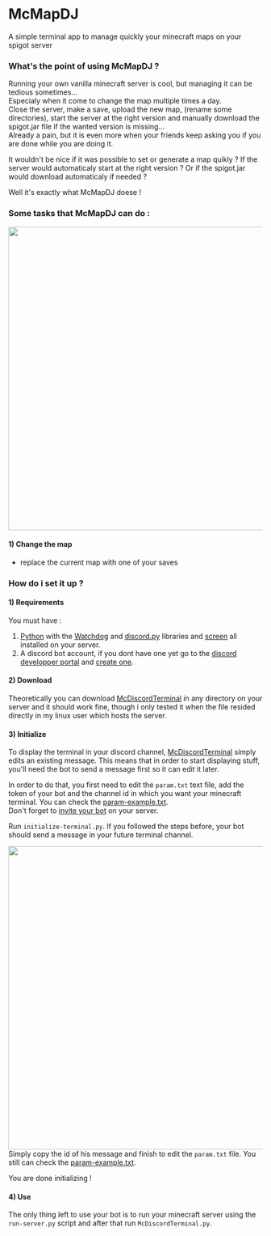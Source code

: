# McMapDJ
A simple terminal app to manage quickly your minecraft maps on your spigot server

### What's the point of using McMapDJ ?

Running your own vanilla minecraft server is cool, but managing it can be tedious sometimes...  
Especialy when it come to change the map multiple times a day.  
Close the server, make a save, upload the new map, (rename some directories), start the server at the right version and manually download the spigot.jar file if the wanted version is missing...  
Already a pain, but it is even more when your friends keep asking you if you are done while you are doing it.  

It wouldn't be nice if it was possible to set or generate a map quikly ? If the server would automaticaly start at the right version ? Or if the spigot.jar would download automaticaly if needed ?

Well it's exactly what McMapDJ doese !

### Some tasks that McMapDJ can do :

[<img src="./Lib/images/initilisation.png" width="600"/>](./Lib/images/menu.png)

#### 1) Change the map
  - replace the current map with one of your saves
























### How do i set it up ?

#### 1) Requirements
You must have : 
1. [Python](https://www.python.org/) with the [Watchdog](https://github.com/gorakhargosh/watchdog) and [discord.py](https://pypi.org/project/discord.py/) libraries and [screen](https://linuxize.com/post/how-to-use-linux-screen/) all installed on your server.
2. A discord bot account, if you dont have one yet go to the [discord developper portal](https://discord.com/developers/docs/intro) and [create one](https://discordpy.readthedocs.io/en/stable/discord.html).

#### 2) Download

Theoretically you can download [McDiscordTerminal](https://github.com/TrOllOchamO/McDiscordTerminal) in any directory on your server and it should work fine, though i only tested it when the file resided directly in my linux user which hosts the server.

#### 3) Initialize

To display the terminal in your discord channel, [McDiscordTerminal](https://github.com/TrOllOchamO/McDiscordTerminal) simply edits an existing message. This means that in order to start displaying stuff, you'll need the bot to send a message first so it can edit it later.

In order to do that, you first need to edit the ``param.txt`` text file, add the token of your bot and the channel id in which you want your minecraft terminal. You can check the [param-example.txt](./param-example.txt).\
Don't forget to [invite your bot](https://discordpy.readthedocs.io/en/stable/discord.html#inviting-your-bot) on your server.

Run ``initialize-terminal.py``. If you followed the steps before, your bot should send a message in your future terminal channel.

[<img src="./Lib/images/initilisation.png" width="600"/>](./Lib/images/initilisation.png)\
Simply copy the id of his message and finish to edit the ``param.txt`` file. You still can check the [param-example.txt](./param-example.txt).

You are done initializing !

#### 4) Use

The only thing left to use your bot is to run your minecraft server using the ``run-server.py`` script and after that run ``McDiscordTerminal.py``.
